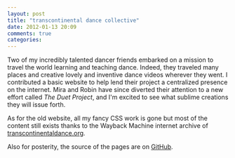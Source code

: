 ```yaml
---
layout: post
title: "transcontinental dance collective"
date: 2012-01-13 20:09
comments: true
categories: 
---
```

Two of my incredibly talented dancer friends embarked on a mission to travel the world learning and teaching dance. Indeed, they traveled many places and creative lovely and inventive dance videos wherever they went. I contributed a basic website to help lend their project a centralized presence on the internet. Mira and Robin have since diverted their attention to a new effort called *The Duet Project*, and I'm excited to see what sublime creations they will issue forth.

As for the old website, all my fancy CSS work is gone but most of the content still exists thanks to the Wayback Machine internet archive of [transcontinentaldance.org](http://web.archive.org/web/20080702030005/http://www.transcontinentaldance.org/).

Also for posterity, the source of the pages are on [GitHub](https://github.com/lukeorland/transcontinentaldance.org).
